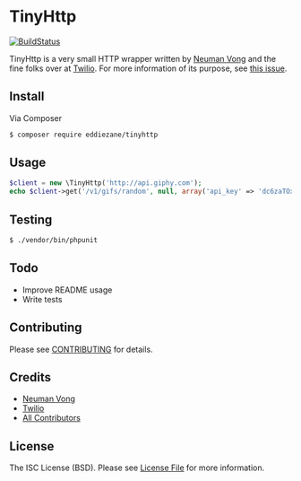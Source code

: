# TinyHttp
[![BuildStatus](https://travis-ci.org/eddiezane/TinyHttp.svg?branch=master)](https://travis-ci.org/eddiezane/TinyHttp)


TinyHttp is a very small HTTP wrapper written by [Neuman Vong](https://github.com/luciferous) and the fine folks over at [Twilio](https://twilio.com).
For more information of its purpose, see [this issue](https://github.com/twilio/twilio-php/issues/214).

## Install

Via Composer

``` bash
$ composer require eddiezane/tinyhttp
```

## Usage

``` php
$client = new \TinyHttp('http://api.giphy.com');
echo $client->get('/v1/gifs/random', null, array('api_key' => 'dc6zaTOxFJmzC'))->body;
```

## Testing

``` bash
$ ./vendor/bin/phpunit
```

## Todo
- Improve README usage
- Write tests

## Contributing

Please see [CONTRIBUTING](CONTRIBUTING.md) for details.

## Credits

- [Neuman Vong](https://github.com/luciferous)
- [Twilio](https://github.com/twilio/twilio-php/blob/master/Services/Twilio/TinyHttp.php)
- [All Contributors](../../contributors)

## License

The ISC License (BSD). Please see [License File](LICENSE.md) for more information.
